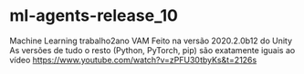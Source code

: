 # ml-agents-release_10
 Machine Learning trabalho2ano VAM
 Feito na versão 2020.2.0b12 do Unity
 As versões de tudo o resto (Python, PyTorch, pip) são exatamente iguais ao vídeo https://www.youtube.com/watch?v=zPFU30tbyKs&t=2126s
